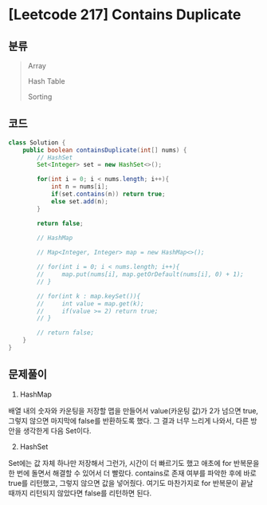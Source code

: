 # [Leetcode 217] Contains Duplicate

## 분류
> Array
> 
> Hash Table
> 
> Sorting


## 코드
```java
class Solution {
    public boolean containsDuplicate(int[] nums) {
        // HashSet
        Set<Integer> set = new HashSet<>();

        for(int i = 0; i < nums.length; i++){
            int n = nums[i];
            if(set.contains(n)) return true;
            else set.add(n);
        }

        return false;

        // HashMap
        
        // Map<Integer, Integer> map = new HashMap<>();

        // for(int i = 0; i < nums.length; i++){
        //     map.put(nums[i], map.getOrDefault(nums[i], 0) + 1);
        // }

        // for(int k : map.keySet()){
        //     int value = map.get(k);
        //     if(value >= 2) return true;
        // }

        // return false;
    }
}
```

## 문제풀이

1. HashMap

배열 내의 숫자와 카운팅을 저장할 맵을 만들어서 value(카운팅 값)가 2가 넘으면 true, 그렇지 않으면 마지막에 false를 반환하도록 했다. 
그 결과 너무 느리게 나와서, 다른 방안을 생각한게 다음 Set이다.

2. HashSet

Set에는 값 자체 하나만 저장해서 그런가, 시간이 더 빠르기도 했고 애초에 for 반복문을 한 번에 돌면서 해결할 수 있어서 더 빨랐다. contains로 존재 여부를 파악한 후에 바로 true를 리턴했고, 그렇지 않으면 값을 넣어줬다. 여기도 마찬가지로 for 반복문이 끝날 때까지 리턴되지 않았다면 false를 리턴하면 된다.

